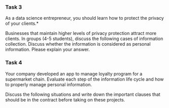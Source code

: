 ### Task 3

As a data science entrepreneur, you should learn how to protect the privacy of your clients.*


Businesses that maintain higher levels of privacy protection attract more clients.
In groups (4-5 students), discuss the following cases of information collection. Discuss whether the
information is considered as personal information. Please explain your answer.


### Task 4 
Your company developed an app to manage loyalty program for a supermarket chain. Evaluate each
step of the information life cycle and how to properly manage personal information.


Discuss the following situations and write down the important clauses that should be in the
contract before taking on these projects.
